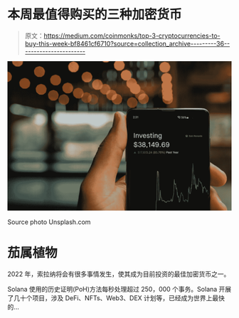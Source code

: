 # 本周最值得购买的三种加密货币

> 原文：<https://medium.com/coinmonks/top-3-cryptocurrencies-to-buy-this-week-bf8461cf6710?source=collection_archive---------36----------------------->

![](img/2cb190920e732eee49ae1936f9be3a74.png)

Source photo Unsplash.com

# 茄属植物

2022 年，索拉纳将会有很多事情发生，使其成为目前投资的最佳加密货币之一。

Solana 使用的历史证明(PoH)方法每秒处理超过 250，000 个事务。Solana 开展了几十个项目，涉及 DeFi、NFTs、Web3、DEX 计划等，已经成为世界上最快的…